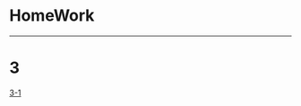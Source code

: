 # HomeWork
****************
# 3
[3-1](https://github.com/Gremuar/HomeWork/blob/develop/src/ru/home_work/work_3/Palindrome.java)
